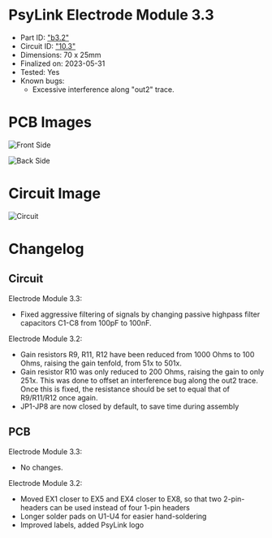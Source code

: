 # PsyLink Electrode Module 3.3

- Part ID: ["b3.2"](https://psylink.me/b3.2/)
- Circuit ID: ["10.3"](https://psylink.me/c10.3/)
- Dimensions: 70 x 25mm
- Finalized on: 2023-05-31
- Tested: Yes
- Known bugs:
    - Excessive interference along "out2" trace.

# PCB Images

![Front Side](https://psylink.me/img/boards/b3.2.png)

![Back Side](https://psylink.me/img/boards/b3.2_back.png)

# Circuit Image

![Circuit](https://psylink.me/img/circuits/c10.3.png)

# Changelog
## Circuit

Electrode Module 3.3:

- Fixed aggressive filtering of signals by changing passive highpass filter capacitors C1-C8 from 100pF to 100nF.

Electrode Module 3.2:

- Gain resistors R9, R11, R12 have been reduced from 1000 Ohms to 100 Ohms, raising the gain tenfold, from 51x to 501x.
- Gain resistor R10 was only reduced to 200 Ohms, raising the gain to only 251x. This was done to offset an interference bug along the out2 trace.  Once this is fixed, the resistance should be set to equal that of R9/R11/R12 once again.
- JP1-JP8 are now closed by default, to save time during assembly

## PCB

Electrode Module 3.3:

- No changes.

Electrode Module 3.2:

- Moved EX1 closer to EX5 and EX4 closer to EX8, so that two 2-pin-headers can be used instead of four 1-pin headers
- Longer solder pads on U1-U4 for easier hand-soldering
- Improved labels, added PsyLink logo
